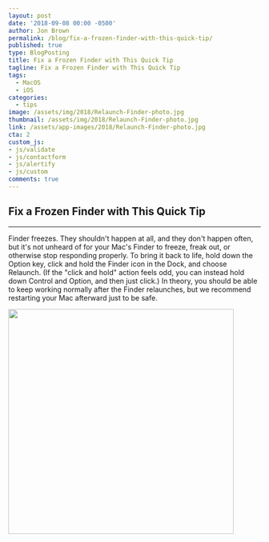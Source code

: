 ```yaml
---
layout: post
date: '2018-09-08 00:00 -0500'
author: Jon Brown
permalink: /blog/fix-a-frozen-finder-with-this-quick-tip/
published: true
type: BlogPosting
title: Fix a Frozen Finder with This Quick Tip
tagline: Fix a Frozen Finder with This Quick Tip
tags:
  - MacOS
  - iOS
categories:
  - tips
image: /assets/img/2018/Relaunch-Finder-photo.jpg
thumbnail: /assets/img/2018/Relaunch-Finder-photo.jpg
link: /assets/app-images/2018/Relaunch-Finder-photo.jpg
cta: 2
custom_js:
- js/validate
- js/contactform
- js/alertify
- js/custom
comments: true
---
```

## Fix a Frozen Finder with This Quick Tip
---

Finder freezes. They shouldn't happen at all, and they don't happen
often, but it's not unheard of for your Mac's Finder to freeze, freak
out, or otherwise stop responding properly. To bring it back to life,
hold down the Option key, click and hold the Finder icon in the Dock,
and choose Relaunch. (If the "click and hold" action feels odd, you can
instead hold down Control and Option, and then just click.) In theory,
you should be able to keep working normally after the Finder relaunches,
but we recommend restarting your Mac afterward just to be safe.

<img src="{{ site.site_cdn }}/assets/img/blog/2018/frozenfinder/image2.png" class="img-fluid rounded m-2" width="450" />

